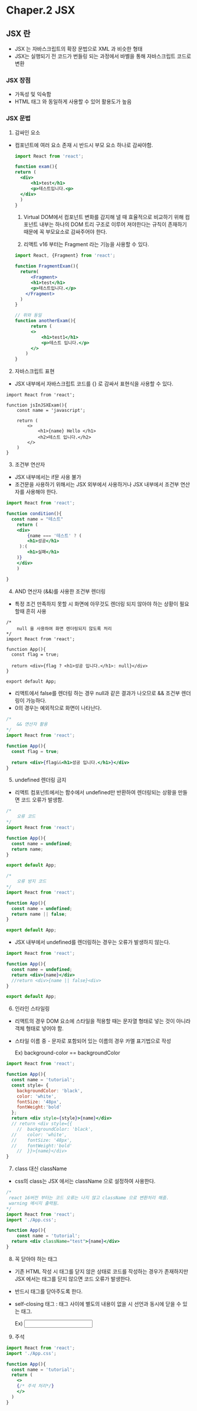 # Chaper.2  JSX



## JSX 란

- JSX 는 자바스크립트의 확장 문법으로 XML 과 비슷한 형태
- JSX는 실행되기 전 코드가 번들링 되는 과정에서 바벨을 통해 자바스크립트 코드로 변환



### JSX 장점

- 가독성 및 익숙함
- HTML 태그 와 동일하게 사용할 수 있어 활용도가 높음



### JSX 문법

1. 감싸인 요소

- 컴포넌트에 여러 요소 존재 시 반드시 부모 요소 하나로 감싸야함.

  ```jsx
  import React from 'react';
  
  function exam(){
  return (
  	<div>
  		<h1>test</h1>
  		<p>테스트입니다.<p>
  	</div>
  	)
  }
  ```

  1. Virtual DOM에서 컴포넌트 변화를 감지해 낼 때 효율적으로 비교하기 위해 컴포넌트 내부는 하나의 DOM 트리 구조로 이루어 져야한다는 규칙이 존재하기 때문에 꼭 부모요소로 감싸주어야 한다.

  2. 리액트 v16 부터는 Fragment 라는 기능을 사용할 수 있다.

  ```jsx
  import React, {Fragment} from 'react';
  
  function FragmentExam(){
  	return(
  		<Fragment>
      	<h1>test</h1>
      	<p>테스트입니다.</p>
      </Fragment>
  	) 
  }
  
  // 위와 동일
  function anotherExam(){
    	return (
      	<>
        	<h1>test1</h1>
        	<p>테스트 입니다.</p>
        </>
      )
  }
  ```

2. 자바스크립트 표현

- JSX 내부에서 자바스크립트 코드를 {} 로 감싸서 표현식을 사용할 수 있다.

```
import React from 'react';

function jsInJSXExam(){
	const name = 'javascript';
	
	return (
		<>
			<h1>{name} Hello </h1>
			<h2>테스트 입니다.</h2>
		</>
	)
}
```

3. 조건부 연산자

- JSX 내부에서는 if문 사용 불가
- 조건문을 사용하기 위해서는 JSX 외부에서 사용하거나 JSX 내부에서 조건부 연산자를 사용해야 한다.

```jsx
import React from 'react';

function condition(){
  const name = "테스트"
	return (
    <div>
		{name === '테스트' ? (
     	<h1>성공</h1>
     ):(
    	<h1>실패</h1>
  	)}
    </div>
	)

}
```

4. AND 연산자 (&&)를 사용한 조건부 렌더링

- 특정 조건 만족하지 못할 시 화면에 아무것도 렌더링 되지 않아야 하는 상황이 필요할때 흔히 사용

```jSX
/*
	null 을 사용하여 화면 렌더링되지 않도록 처리
*/
import React from 'react';

function App(){
  const flag = true;
  
  return <div>{flag ? <h1>성공 입니다.</h1>: null}</div>
}

export default App;
```

- 리액트에서 false를 렌더링 하는 경우 null과 같은 결과가 나오므로 && 조건부 렌더링이 가능하다.
- 0의 경우는 예외적으로 화면이 나타난다.

```jsx
/*
	&& 연산자 활용
*/
import React from 'react';

function App(){
  const flag = true;
  
  return <div>{flag&&<h1>성공 입니다.</h1>}</div>
}
```

5. undefined 렌더링 금지

- 리액트 컴포넌트에서는 함수에서 undefined만 반환하여 렌더링되는 상황을 만들면 코드 오류가 발생함.

```jsx
/*
	오류 코드
*/
import React from 'react';

function App(){
  const name = undefined;
  return name;
}

export default App;
```

```jsx
/*
	오류 방지 코드
*/
import React from 'react';

function App(){
  const name = undefined;
  return name || false;
}

export default App;

```

- JSX 내부에서 undefined를 렌더링하는 경우는 오류가 발생하지 않는다.

```jsx
import React from 'react';

function App(){
  const name = undefined;
  return <div>{name}</div>
  //return <div>{name || false}<div>
}

export default App;
```

6. 인라인 스타일링

- 리액트의 경우 DOM 요소에 스타일을 적용할 때는 문자열 형태로 넣는 것이 아니라 객체 형태로 넣어야 함.

- 스타일 이름 중 - 문자로 포함되어 있는 이름의 경우 카멜 표기법으로 작성 

  Ex) background-color == backgroundColor

```jsx
import React from 'react';

function App(){
  const name = 'tutorial';
  const style= {
    backgroundColor: 'black',
    color: 'white',
    fontSize: '48px',
    fontWeight:'bold'
  };
  return <div style={style}>{name}</div>
  // return <div style={{
	//	backgroundColor: 'black',
  // 	color: 'white',
  // 	fontSize: '48px',
  // 	fontWeight:'bold'		
	//	}}>{name}</div>
}
```

7. class 대신 className

- css의 class는 JSX 에서는 className 으로 설정하여 사용한다.

```jsx
/*
 react 16버전 부터는 코드 오류는 나지 않고 className 으로 변환처리 해줌.
 warning 메시지 출력됨.
*/
import React from 'react';
import './App.css';

function App(){
	const name = 'tutorial';
  return <div className="test">{name}</div>
}
```

8. 꼭 닫아야 하는 태그

- 기존 HTML 작성 시 태그를 닫지 않은 상태로 코드를 작성하는 경우가 존재하지만 JSX 에서는 태그를 닫지 않으면 코드 오류가 발생한다.

- 반드시 태그를 닫아주도록 한다.

- self-closing 태그 : 태그 사이에 별도의 내용이 없을 시 선언과 동시에 닫을 수 있는 태그.

  Ex) <input/>

9. 주석

```jsx
import React from 'react';
import './App.css';

function App(){
  const name = 'tutorial';
  return (
  	<>
    {/* 주석 처리*/}
    </>
  )
}
```





